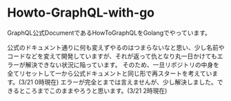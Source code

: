 # Howto-GraphQL-with-go
GraphQL公式DocumentであるHowToGraphQLをGolangでやっています。

公式のドキュメント通りに何も変えずやるのはつまらないなと思い、少し名前やコードなどを変えて開発していますが、それが返って仇となり丸一日かけてもエラーが解決できない状況に陥っています。
そのため、一旦リポジトリの中身を全てリセットして一から公式ドキュメントと同じ形で再スタートを考えています。(3/21 0時現在)
エラーが完全とまでは言えませんが、少し解決しました。できるところまでこのままやろうと思います。(3/21 2時現在)
